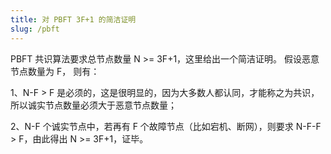 ```yaml
---
title: 对 PBFT 3F+1 的简洁证明
slug: /pbft
---
```


PBFT 共识算法要求总节点数量 N >= 3F+1，这里给出一个简洁证明。 假设恶意节点数量为 F， 则有：

1、N-F > F 是必须的，这是很明显的，因为大多数人都认同，才能称之为共识，所以诚实节点数量必须大于恶意节点数量；

2、N-F 个诚实节点中，若再有 F 个故障节点（比如宕机、断网），则要求 N-F-F > F，由此得出 N >= 3F+1，证毕。


